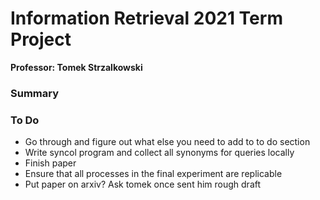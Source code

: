 # Information Retrieval 2021 Term Project
**Professor: Tomek Strzalkowski**

### Summary


### To Do
- Go through and figure out what else you need to add to to do section
- Write syncol program and collect all synonyms for queries locally
- Finish paper
- Ensure that all processes in the final experiment are replicable
- Put paper on arxiv? Ask tomek once sent him rough draft
